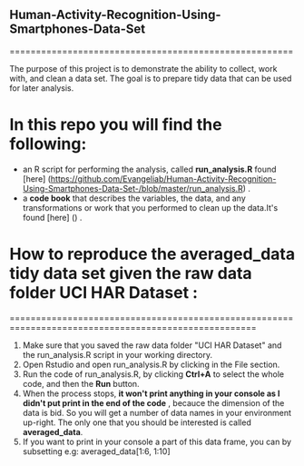 ## Human-Activity-Recognition-Using-Smartphones-Data-Set
======================================================

The purpose of this project is to demonstrate the ability to collect, work with, and clean a data set. The goal is to prepare tidy data that can be used for later analysis. 



# In this repo you will find the following:

   - an R script for performing the analysis, called **run_analysis.R** found [here] (https://github.com/Evangeliab/Human-Activity-Recognition-Using-Smartphones-Data-Set-/blob/master/run_analysis.R) . 
   - a **code book** that describes the variables, the data, and any transformations or work that you performed to clean up the data.It's found [here] () .
   

# How to reproduce the **averaged_data** tidy data set given the raw data folder **UCI HAR Dataset** :
=====================================================================================================
 1. Make sure that you saved the raw data folder "UCI HAR Dataset" and the run_analysis.R script in your working directory.
 2. Open Rstudio and open run_analysis.R by clicking in the File section.
 3. Run the code of run_analysis.R, by clicking **Ctrl+A** to select the whole code, and then the **Run** button. 
 4. When the process stops, **it won't print anything in your console as I didn't put print in the end of the code** , becauce the dimension of the data is bid. So you will get a number of data names in your environment up-right. The only one that you should be interested is called **averaged_data**.
 5. If you want to print in your console a part of this data frame, you can by subsetting e.g: averaged_data[1:6, 1:10] 